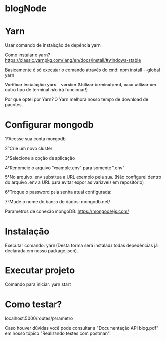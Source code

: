 # blogNode

# Yarn
Usar comando de instalação de depência yarn

Como instalar o yarn?
https://classic.yarnpkg.com/lang/en/docs/install/#windows-stable

Basicamente é só executar o comando através do cmd: npm install --global yarn

Verificar instalação: yarn --version
(Utilizar terminal cmd, caso utilizar em outro tipo de terminal não irá funcionar!)

Por que optei por Yarn?
O Yarn melhora nosso tempo de download de pacotes.

# Configurar mongodb 

1°Acesse sua conta mongodb

2°Crie um novo cluster

3°Selecione a opção de aplicação

4°Renomeie o arquivo "example.env" para somente ".env" 

5°No arquivo .env substitua a URL exemplo pela sua. (Não configurei dentro do arquivo .env a URL para evitar expor as variaveis em repositório)

6°Troque o password pela senha atual configurada: <password>

7°Mude o nome do banco de dados: mongodb.net/<NAME OF YOUR DATABASE>

Parametros de conexão mongoDB: https://mongoosejs.com/

# Instalação

Executar comando: yarn
(Desta forma será instalada todas depedências já declarada em nosso package.json).

# Executar projeto 

Comando para iniciar: yarn start

# Como testar?

localhost:5000/routes/parametro

Caso houver dúvidas você pode consultar a "Documentação API blog.pdf" em nosso tópico "Realizando testes com postman".


